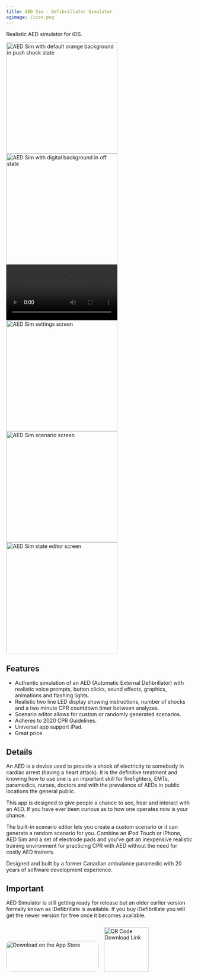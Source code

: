 ```yaml
---
title: AED Sim - Defibrillator Simulator
ogimage: /icon.png
---
```


Realistic AED simulator for iOS.

<div>
<img alt="AED Sim with default orange background in push shock state" src="screenshots/1.png" width="300">
<img alt="AED Sim with digital background in off state" src="screenshots/2.png" width="300">
<video style="display:inline" controls="" alt="Demo of AED Sim" src="screenshots/6.mp4" width="300"></video>
<img alt="AED Sim settings screen" src="screenshots/3.png" width="300">
<img alt="AED Sim scenario screen" src="screenshots/4.png" width="300">
<img alt="AED Sim state editor screen" src="screenshots/5.png" width="300">
</div>

## Features

- Authentic simulation of an AED (Automatic External Defibrillator) with realistic voice prompts, button clicks, sound effects, graphics, animations and flashing lights.
- Realistic two line LED display showing instructions, number of shocks and a two minute CPR countdown timer between analyzes.
- Scenario editor allows for custom or randomly generated scenarios.
- Adheres to 2020 CPR Guidelines.
- Universal app support iPad.
- Great price.

## Details

An AED is a device used to provide a shock of electricity to somebody in cardiac arrest (having a heart attack). It is the definitive treatment and knowing how to use one is an important skill for firefighters, EMTs, paramedics, nurses, doctors and with the prevalence of AEDs in public locations the general public.

This app is designed to give people a chance to see, hear and interact with an AED. If you have ever been curious as to how one operates now is your chance.

The built-in scenario editor lets you create a custom scenario or it can generate a random scenario for you. Combine an iPod Touch or iPhone, AED Sim and a set of electrode pads and you've got an inexpensive realistic training environment for practicing CPR with AED without the need for costly AED trainers.

Designed and built by a former Canadian ambulance paramedic with 20 years of software development experience.

## Important

AED Simulator is still getting ready for release but an older earlier version formally known as iDefibrillate is available. If you buy iDefibrillate you will get the newer version for free once it becomes available.

<div>
<a href="https://apps.apple.com/us/app/idefibrillate-aed-simulator/id359990739?itsct=apps_box_badge&amp;itscg=30200" style="overflow: hidden; border-radius: 13px; width: 250px; height: 83px;"><img src="https://tools.applemediaservices.com/api/badges/download-on-the-app-store/black/en-us?size=250x83&amp;releaseDate=1412812800" alt="Download on the App Store" style="border-radius: 13px; width: 250px; height: 83px;"></a>

<img style="padding:10px; width: 120px; height: 120px" alt="QR Code Download Link" src="https://tools-qr-production.s3.amazonaws.com/output/apple-toolbox/258db9b681d90a1715dbafa4a3305746/b7142da490218d87c633123f4d5dfd92.png">
</div>

